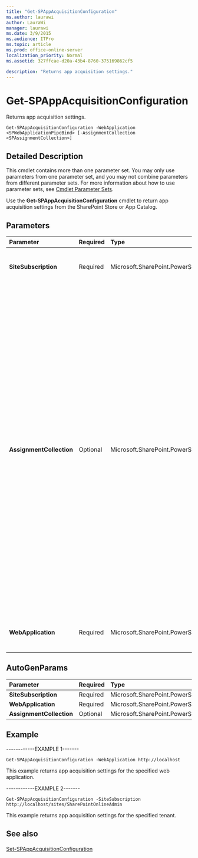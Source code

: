 ```yaml
---
title: "Get-SPAppAcquisitionConfiguration"
ms.author: laurawi
author: LauraWi
manager: laurawi
ms.date: 3/9/2015
ms.audience: ITPro
ms.topic: article
ms.prod: office-online-server
localization_priority: Normal
ms.assetid: 327ffcae-d20a-43b4-8760-375169862cf5

description: "Returns app acquisition settings."
---
```


# Get-SPAppAcquisitionConfiguration

Returns app acquisition settings.
  
```
Get-SPAppAcquisitionConfiguration -WebApplication <SPWebApplicationPipeBind> [-AssignmentCollection <SPAssignmentCollection>]
```

## Detailed Description

This cmdlet contains more than one parameter set. You may only use parameters from one parameter set, and you may not combine parameters from different parameter sets. For more information about how to use parameter sets, see [Cmdlet Parameter Sets](https://go.microsoft.com/fwlink/?LinkID=187810).
  
Use the **Get-SPAppAcquisitionConfiguration** cmdlet to return app acquisition settings from the SharePoint Store or App Catalog. 
  
## Parameters

|**Parameter**|**Required**|**Type**|**Description**|
|:-----|:-----|:-----|:-----|
|**SiteSubscription** <br/> |Required  <br/> |Microsoft.SharePoint.PowerShell.SPSiteSubscriptionPipeBind  <br/> |Specifies the site collection for which app acquisition settings are to be returned.  <br/> |
|**AssignmentCollection** <br/> |Optional  <br/> |Microsoft.SharePoint.PowerShell.SPAssignmentCollection  <br/> |Manages objects for the purpose of proper disposal. Use of objects, such as **SPWeb** or **SPSite**, can use large amounts of memory and use of these objects in Windows PowerShell scripts requires proper memory management. Using the **SPAssignment** object, you can assign objects to a variable and dispose of the objects after they are needed to free up memory. When **SPWeb**, **SPSite**, or **SPSiteAdministration** objects are used, the objects are automatically disposed of if an assignment collection or the **Global** parameter is not used.  <br/> > [!NOTE]> When the **Global** parameter is used, all objects are contained in the global store. If objects are not immediately used, or disposed of by using the **Stop-SPAssignment** command, an out-of-memory scenario can occur.           |
|**WebApplication** <br/> |Required  <br/> |Microsoft.SharePoint.PowerShell.SPWebApplicationPipeBind  <br/> |Specifies the web application for which app acquisition settings are to be returned.  <br/> |
   
## AutoGenParams

|**Parameter**|**Required**|**Type**|**Description**|
|:-----|:-----|:-----|:-----|
|**SiteSubscription** <br/> |Required  <br/> |Microsoft.SharePoint.PowerShell.SPSiteSubscriptionPipeBind  <br/> ||
|**WebApplication** <br/> |Required  <br/> |Microsoft.SharePoint.PowerShell.SPWebApplicationPipeBind  <br/> ||
|**AssignmentCollection** <br/> |Optional  <br/> |Microsoft.SharePoint.PowerShell.SPAssignmentCollection  <br/> ||
   
## Example

------------EXAMPLE 1-------
  
```
Get-SPAppAcquisitionConfiguration -WebApplication http://localhost
```

This example returns app acquisition settings for the specified web application.
  
------------EXAMPLE 2-------
  
```
Get-SPAppAcquisitionConfiguration -SiteSubscription http://localhost/sites/SharePointOnlineAdmin
```

This example returns app acquisition settings for the specified tenant.
  
## See also

#### 

[Set-SPAppAcquisitionConfiguration](set-spappacquisitionconfiguration.md)

